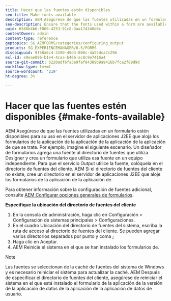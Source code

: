 ```yaml
---
title: Hacer que las fuentes estén disponibles
seo-title: Make fonts available
description: AEM Asegúrese de que las fuentes utilizadas en un formulario estén disponibles para su uso en el servidor de aplicaciones J2EE que aloja los formularios de la aplicación de la aplicación de la aplicación de la aplicación de que se trate.
seo-description: Ensure that the fonts used within a form are available for use on the J2EE application server hosting AEM forms.
uuid: 6588b4b6-f866-4253-91c8-3aa174340e8c
contentOwner: admin
content-type: reference
geptopics: SG_AEMFORMS/categories/configuring_output
products: SG_EXPERIENCEMANAGER/6.5/FORMS
discoiquuid: 9f58a6c4-3190-49d4-800c-4a55dca7c296
exl-id: e9eae896-b1e4-4caa-b466-ac8c9e7416a4
source-git-commit: b220adf6fa3e9faf94389b9a9416b7fca2f89d9d
workflow-type: tm+mt
source-wordcount: '219'
ht-degree: 3%

---
```


# Hacer que las fuentes estén disponibles {#make-fonts-available}

AEM Asegúrese de que las fuentes utilizadas en un formulario estén disponibles para su uso en el servidor de aplicaciones J2EE que aloja los formularios de la aplicación de la aplicación de la aplicación de la aplicación de que se trate. Por ejemplo, imagine el siguiente escenario. Un diseñador de formularios agrega una fuente al directorio de fuentes que utiliza Designer y crea un formulario que utiliza esa fuente en un equipo independiente. Para que el servicio Output utilice la fuente, colóquela en el directorio de fuentes del cliente. AEM Si el directorio de fuentes del cliente no existe, cree un directorio en el servidor de aplicaciones J2EE que aloje los formularios de la aplicación de la aplicación de.

Para obtener información sobre la configuración de fuentes adicional, consulte [AEM Configurar opciones generales de formularios](/help/forms/using/admin-help/configure-general-aem-forms-settings.md#configure-general-aem-forms-settings).

**Especifique la ubicación del directorio de fuentes del cliente**

1. En la consola de administración, haga clic en Configuración > Configuración de sistemas principales > Configuraciones.
1. En el cuadro Ubicación del directorio de fuentes del sistema, escriba la ruta de acceso al directorio de fuentes del cliente. Se pueden agregar varios directorios separados por punto y coma **;**
1. Haga clic en Aceptar.
1. AEM Reinicie el sistema en el que se han instalado los formularios de.

>[!NOTE]
>
>Las fuentes se seleccionan de la caché de fuentes del sistema de Windows y es necesario reiniciar el sistema para actualizar la caché. AEM Después de especificar el directorio de fuentes del cliente, asegúrese de reiniciar el sistema en el que está instalado el formulario de la aplicación de la versión de la aplicación de datos de la aplicación de la aplicación de datos de usuario.
